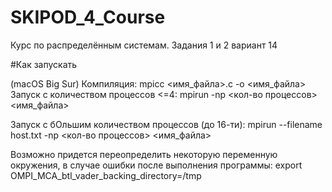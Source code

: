 # SKIPOD_4_Course
Курс по распределённым системам. Задания 1 и 2 вариант 14

#Как запускать

(macOS Big Sur)
Компиляция: mpicc <имя_файла>.c -o <имя_файла>
Запуск с количеством процессов <=4: 
    mpirun -np <кол-во процессов> <имя_файла>

Запуск с бОльшим количеством процессов (до 16-ти): 
    mpirun --filename host.txt -np <кол-во процессов> <имя_файла>


Возможно придется переопределить некоторую переменную окружения, в 
случае ошибки после выполнения программы:
    export OMPI_MCA_btl_vader_backing_directory=/tmp